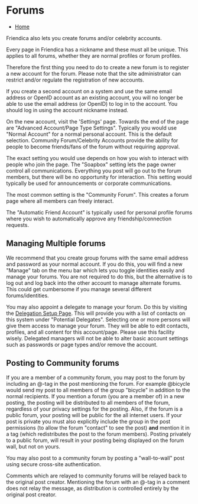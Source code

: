 Forums
=====

* [Home](help)


Friendica also lets you create forums and/or celebrity accounts. 

Every page in Friendica has a nickname and these must all be unique.
This applies to all forums, whether they are normal profiles or forum profiles.

Therefore the first thing you need to do to create a new forum is to register a new account for the forum.
Please note that the site administrator can restrict and/or regulate the registration of new accounts.

If you create a second account on a system and use the same email address or OpenID account as an existing account, you will no longer be able to use the email address (or OpenID) to log in to the account.
You should log in using the account nickname instead. 

On the new account, visit the 'Settings' page.
Towards the end of the page are "Advanced Account/Page Type Settings".
Typically you would use "Normal Account" for a normal personal account.
This is the default selection.
Community Forum/Celebrity Accounts provide the ability for people to become friends/fans of the forum without requiring approval.

The exact setting you would use depends on how you wish to interact with people who join the page.
The "Soapbox" setting lets the page owner control all communications.
Everything you post will go out to the forum members, but there will be no opportunity for interaction.
This setting would typically be used for announcements or corporate communications.

The most common setting is the "Community Forum".
This creates a forum page where all members can freely interact. 

The "Automatic Friend Account" is typically used for personal profile forums where you wish to automatically approve any friendship/connection requests. 

Managing Multiple forums
---

We recommend that you create group forums with the same email address and password as your normal account.
If you do this, you will find a new "Manage" tab on the menu bar which lets you toggle identities easily and manage your forums.
You are not required to do this, but the alternative is to log out and log back into the other account to manage alternate forums.
This could get cumbersome if you manage several different forums/identities. 

You may also appoint a delegate to manage your forum.
Do this by visiting the [Delegation Setup Page](delegate).
This will provide you with a list of contacts on this system under "Potential Delegates".
Selecting one or more persons will give them access to manage your forum.
They will be able to edit contacts, profiles, and all content for this account/page.
Please use this facility wisely.
Delegated managers will not be able to alter basic account settings such as passwords or page types and/or remove the account.


Posting to Community forums
---

If you are a member of a community forum, you may post to the forum by including an @-tag in the post mentioning the forum.
For example @bicycle would send my post to all members of the group "bicycle" in addition to the normal recipients.
If you mention a forum (you are a member of) in a new posting, the posting will be distributed to all members of the forum, regardless of your privacy settings for the posting.
Also, if the forum is a public forum, your posting will be public for the all internet users.
If your post is private you must also explicitly include the group in the post permissions (to allow the forum "contact" to see the post) **and** mention it in a tag (which redistributes the post to the forum members).
Posting privately to a public forum, will result in your posting being displayed on the forum wall, but not on yours.

You may also post to a community forum by posting a "wall-to-wall" post using secure cross-site authentication.

Comments which are relayed to community forums will be relayed back to the original post creator.
Mentioning the forum with an @-tag in a comment does not relay the message, as distribution is controlled entirely by the original post creator. 
